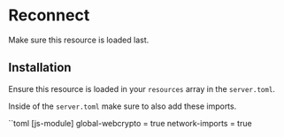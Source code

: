 # Reconnect

Make sure this resource is loaded last.

## Installation

Ensure this resource is loaded in your `resources` array in the `server.toml`.

Inside of the `server.toml` make sure to also add these imports.

``toml
[js-module]
global-webcrypto = true
network-imports = true
```